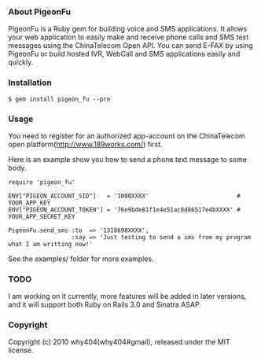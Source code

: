 ### About PigeonFu

PigeonFu is a Ruby gem for building voice and SMS applications. It allows your web application to easily make and receive phone calls and SMS text messages using the ChinaTelecom Open API. You can send E-FAX by using PigeonFu or build hosted IVR, WebCall and SMS applications easily and quickly.


### Installation

    $ gem install pigeon_fu --pre


### Usage

You need to register for an authorized app-account on the ChinaTelecom open platform(http://www.189works.com/) first.

Here is an example show you how to send a phone text message to some body.

    require 'pigeon_fu'

    ENV["PIGEON_ACCOUNT_SID"]   = '1000XXXX'                         # YOUR_APP_KEY
    ENV["PIGEON_ACCOUNT_TOKEN"] = '76e9bde81f1e4e51ac8d86517e4bXXXX' # YOUR_APP_SECRET_KEY

    PigeonFu.send_sms :to  => '1318698XXXX',
                      :say => 'Just testing to send a sms from my program what I am writting now!'

See the examples/ folder for more examples.


### TODO

I am working on it currently, more features will be added in later versions, and it will support both Ruby on Rails 3.0 and Sinatra ASAP.


### Copyright

Copyright (c) 2010 why404(why404#gmail), released under the MIT license.
